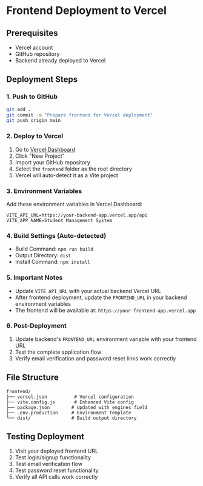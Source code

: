 # Frontend Deployment to Vercel

## Prerequisites
- Vercel account
- GitHub repository
- Backend already deployed to Vercel

## Deployment Steps

### 1. Push to GitHub
```bash
git add .
git commit -m "Prepare frontend for Vercel deployment"
git push origin main
```

### 2. Deploy to Vercel
1. Go to [Vercel Dashboard](https://vercel.com/dashboard)
2. Click "New Project"
3. Import your GitHub repository
4. Select the `frontend` folder as the root directory
5. Vercel will auto-detect it as a Vite project

### 3. Environment Variables
Add these environment variables in Vercel Dashboard:

```
VITE_API_URL=https://your-backend-app.vercel.app/api
VITE_APP_NAME=Student Management System
```

### 4. Build Settings (Auto-detected)
- Build Command: `npm run build`
- Output Directory: `dist`
- Install Command: `npm install`

### 5. Important Notes
- Update `VITE_API_URL` with your actual backend Vercel URL
- After frontend deployment, update the `FRONTEND_URL` in your backend environment variables
- The frontend will be available at: `https://your-frontend-app.vercel.app`

### 6. Post-Deployment
1. Update backend's `FRONTEND_URL` environment variable with your frontend URL
2. Test the complete application flow
3. Verify email verification and password reset links work correctly

## File Structure
```
frontend/
├── vercel.json          # Vercel configuration
├── vite.config.js       # Enhanced Vite config
├── package.json        # Updated with engines field
├── .env.production     # Environment template
└── dist/               # Build output directory
```

## Testing Deployment
1. Visit your deployed frontend URL
2. Test login/signup functionality
3. Test email verification flow
4. Test password reset functionality
5. Verify all API calls work correctly
